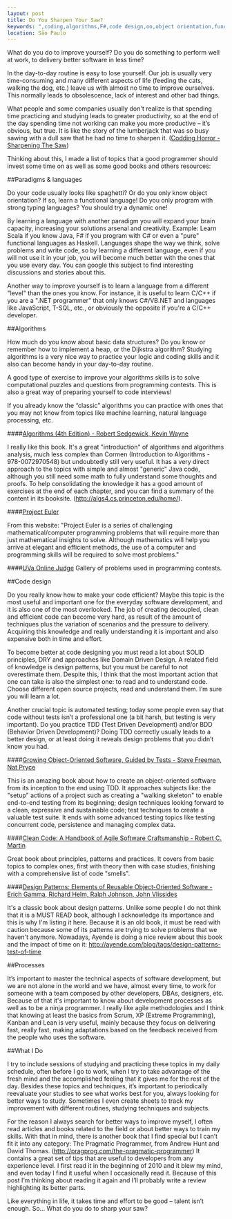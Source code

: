 ```yaml
---
layout: post
title: Do You Sharpen Your Saw?
keywords: ",coding,algorithms,F#,code design,oo,object orientation,functional,tests,design patterns,agile, lean"
location: São Paulo
---
```


What do you do to improve yourself? Do you do something to perform well at work, to delivery better software in less time?

<!-- more -->

In the day-to-day routine is easy to lose yourself. Our job is usually very time-consuming and many different aspects of life (feeding the cats, walking the dog, etc.) leave us with almost no time to improve ourselves. This normally leads to obsolescence, lack of interest and other bad things. 

What people and some companies usually don't realize is that spending time practicing and studying leads to greater productivity, so at the end of the day spending time not working can make you more productive – it’s obvious, but true. It is like the story of the lumberjack that was so busy sawing with a dull saw that he had no time to sharpen it. ([Codding Horror - Sharpening The Saw](http://www.codinghorror.com/blog/2009/03/sharpening-the-saw.html))

Thinking about this, I made a list of topics that a good programmer should invest some time on as well as some good books and others resources:

##Paradigms & languages

Do your code usually looks like spaghetti? Or do you only know object orientation? If so, learn a functional language! Do you only program with strong typing languages? You should try a dynamic one!

By learning a language with another paradigm you will expand your brain capacity, increasing your solutions arsenal and creativity. Example: Learn Scala if you know Java, F# if you program with C# or even a "pure" functional languages as Haskell. Languages shape the way we think, solve problems and write code, so by learning a different language, even if you will not use it in your job, you will become much better with the ones that you use every day. You can google this subject to find interesting discussions and stories about this.

Another way to improve yourself is to learn a language from a different "level" than the ones you know. For instance, it is useful to learn C/C++ if you are a ".NET programmer" that only knows C#/VB.NET and languages like JavaScript, T-SQL, etc., or obviously the opposite if you're a C/C++ developer.

##Algorithms

How much do you know about basic data structures? Do you know or remember how to implement a heap, or the Dijkstra algorithm? Studying algorithms is a very nice way to practice your logic and coding skills and it also can become handy in your day-to-day routine.

A good type of exercise to improve your algorithms skills is to solve computational puzzles and questions from programming contests. This is also a great way of preparing yourself to code interviews!

If you already know the “classic” algorithms you can practice with ones that you may not know from topics like machine learning, natural language processing, etc.

####[Algorithms (4th Edition) - Robert Sedgewick, Kevin Wayne](http://www.amazon.com/Algorithms-4th-Edition-Robert-Sedgewick/dp/032157351X/)

I really like this book. It's a great "introduction" of algorithms and algorithms analysis, much less complex than Cormen (Introduction to Algorithms - 978-0072970548) but undoubtedly still very useful. It has a very direct approach to the topics with simple and almost "generic" Java code, although you still need some math to fully understand some thoughts and proofs. To help consolidating the knowledge it has a good amount of exercises at the end of each chapter, and you can find a summary of the content in its booksite. (http://algs4.cs.princeton.edu/home/).

####[Project Euler](http://projecteuler.net/)

From this website: "Project Euler is a series of challenging mathematical/computer programming problems that will require more than just mathematical insights to solve. Although mathematics will help you arrive at elegant and efficient methods, the use of a computer and programming skills will be required to solve most problems."

####[UVa Online Judge](http://uva.onlinejudge.org/)
Gallery of problems used in programming contests.

##Code design

Do you really know how to make your code efficient? Maybe this topic is the most useful and important one for the everyday software development, and it is also one of the most overlooked. The job of creating decoupled, clean and efficient code can become very hard, as result of the amount of techniques plus the variation of scenarios and the pressure to delivery. Acquiring this knowledge and really understanding it is important and also expensive both in time and effort.

To become better at code designing you must read a lot about SOLID principles, DRY and approaches like Domain Driven Design. A related field of knowledge is design patterns, but you must be careful to not overestimate them. Despite this, I think that the most important action that one can take is also the simplest one: to read and to understand code. Choose different open source projects, read and understand them. I’m sure you will learn a lot.

Another crucial topic is automated testing; today some people even say that code without tests isn’t a professional one (a bit harsh, but testing is very important). Do you practice TDD (Test Driven Development) and/or BDD (Behavior Driven Development)? Doing TDD correctly usually leads to a better design, or at least doing it reveals design problems that you didn’t know you had.

####[Growing Object-Oriented Software, Guided by Tests - Steve Freeman, Nat Pryce](http://www.amazon.com/Growing-Object-Oriented-Software-Guided-Tests/dp/0321503627)

This is an amazing book about how to create an object-oriented software from its inception to the end using TDD. It approaches subjects like: the "setup" actions of a project such as creating a "walking skeleton" to enable end-to-end testing from its beginning; design techniques looking forward to a clean, expressive and sustainable code; test techniques to create a valuable test suite. It ends with some advanced testing topics like testing concurrent code, persistence and managing complex data.

####[Clean Code: A Handbook of Agile Software Craftsmanship - Robert C. Martin](http://www.amazon.com/Clean-Code-Handbook-Software-Craftsmanship/dp/0132350882)

Great book about principles, patterns and practices. It covers from basic topics to complex ones, first with theory then with case studies, finishing with a comprehensive list of code "smells".

####[Design Patterns: Elements of Reusable Object-Oriented Software - Erich Gamma, Richard Helm, Ralph Johnson, John Vlissides](http://www.amazon.com/Design-Patterns-Elements-Reusable-Object-Oriented/dp/0201633612)

It's a classic book about design patterns. Unlike some people I do not think that it is a MUST READ book, although I acknowledge its importance and this is why I'm listing it here. Because it is an old book, it must be read with caution because some of its patterns are trying to solve problems that we haven't anymore. Nowadays, Ayende is doing a nice review about this book and the impact of time on it: http://ayende.com/blog/tags/design-patterns-test-of-time

##Processes

It’s important to master the technical aspects of software development, but we are not alone in the world and we have, almost every time, to work for someone with a team composed by other developers, DBAs, designers, etc. Because of that it's important to know about development processes as well as to be a ninja programmer.
I really like agile methodologies and I think that knowing at least the basics from Scrum, XP (Extreme Programming), Kanban and Lean is very useful, mainly because they focus on delivering fast, really fast, making adaptations based on the feedback received from the people who uses the software.

##What I Do

I try to include sessions of studying and practicing these topics in my daily schedule, often before I go to work, when I try to take advantage of the fresh mind and the accomplished feeling that it gives me for the rest of the day.
Besides these topics and techniques, it’s important to periodically reevaluate your studies to see what works best for you, always looking for better ways to study. Sometimes I even create sheets to track my improvement with different routines, studying techniques and subjects.

For the reason I always search for better ways to improve myself, I often read articles and books related to the field or about better ways to train my skills. With that in mind, there is another book that I find special but I can’t fit it into any category: The Pragmatic Programmer, from Andrew Hunt and David Thomas. (http://pragprog.com/the-pragmatic-programmer)
It contains a great set of tips that are useful to developers from any experience level. I first read it in the beginning of 2010 and it blew my mind, and even today I find it useful when I occasionally read it. Because of this post I’m thinking about reading it again and I’ll probably write a review highlighting its better parts.

Like everything in life, it takes time and effort to be good – talent isn’t enough. So... What do you do to sharp your saw?
